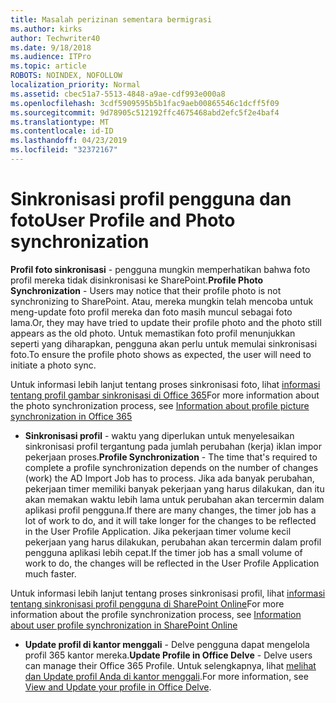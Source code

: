 ```yaml
---
title: Masalah perizinan sementara bermigrasi
ms.author: kirks
author: Techwriter40
ms.date: 9/18/2018
ms.audience: ITPro
ms.topic: article
ROBOTS: NOINDEX, NOFOLLOW
localization_priority: Normal
ms.assetid: cbec51a7-5513-4848-a9ae-cdf993e000a8
ms.openlocfilehash: 3cdf5909595b5b1fac9aeb00865546c1dcff5f09
ms.sourcegitcommit: 9d78905c512192ffc4675468abd2efc5f2e4baf4
ms.translationtype: MT
ms.contentlocale: id-ID
ms.lasthandoff: 04/23/2019
ms.locfileid: "32372167"
---
```

# <a name="user-profile-and-photo-synchronization"></a><span data-ttu-id="216e5-102">Sinkronisasi profil pengguna dan foto</span><span class="sxs-lookup"><span data-stu-id="216e5-102">User Profile and Photo synchronization</span></span>

 <span data-ttu-id="216e5-103">**Profil foto sinkronisasi** - pengguna mungkin memperhatikan bahwa foto profil mereka tidak disinkronisasi ke SharePoint.</span><span class="sxs-lookup"><span data-stu-id="216e5-103">**Profile Photo Synchronization** - Users may notice that their profile photo is not synchronizing to SharePoint.</span></span> <span data-ttu-id="216e5-104">Atau, mereka mungkin telah mencoba untuk meng-update foto profil mereka dan foto masih muncul sebagai foto lama.</span><span class="sxs-lookup"><span data-stu-id="216e5-104">Or, they may have tried to update their profile photo and the photo still appears as the old photo.</span></span> <span data-ttu-id="216e5-105">Untuk memastikan foto profil menunjukkan seperti yang diharapkan, pengguna akan perlu untuk memulai sinkronisasi foto.</span><span class="sxs-lookup"><span data-stu-id="216e5-105">To ensure the profile photo shows as expected, the user will need to initiate a photo sync.</span></span> 
  
<span data-ttu-id="216e5-106">Untuk informasi lebih lanjut tentang proses sinkronisasi foto, lihat [informasi tentang profil gambar sinkronisasi di Office 365](https://go.microsoft.com/fwlink/?linkid=2022634)</span><span class="sxs-lookup"><span data-stu-id="216e5-106">For more information about the photo synchronization process, see [Information about profile picture synchronization in Office 365](https://go.microsoft.com/fwlink/?linkid=2022634)</span></span>
  
- <span data-ttu-id="216e5-107">**Sinkronisasi profil** - waktu yang diperlukan untuk menyelesaikan sinkronisasi profil tergantung pada jumlah perubahan (kerja) iklan impor pekerjaan proses.</span><span class="sxs-lookup"><span data-stu-id="216e5-107">**Profile Synchronization** - The time that's required to complete a profile synchronization depends on the number of changes (work) the AD Import Job has to process.</span></span> <span data-ttu-id="216e5-108">Jika ada banyak perubahan, pekerjaan timer memiliki banyak pekerjaan yang harus dilakukan, dan itu akan memakan waktu lebih lama untuk perubahan akan tercermin dalam aplikasi profil pengguna.</span><span class="sxs-lookup"><span data-stu-id="216e5-108">If there are many changes, the timer job has a lot of work to do, and it will take longer for the changes to be reflected in the User Profile Application.</span></span> <span data-ttu-id="216e5-109">Jika pekerjaan timer volume kecil pekerjaan yang harus dilakukan, perubahan akan tercermin dalam profil pengguna aplikasi lebih cepat.</span><span class="sxs-lookup"><span data-stu-id="216e5-109">If the timer job has a small volume of work to do, the changes will be reflected in the User Profile Application much faster.</span></span> 
  
<span data-ttu-id="216e5-110">Untuk informasi lebih lanjut tentang proses sinkronisasi profil, lihat [informasi tentang sinkronisasi profil pengguna di SharePoint Online](https://go.microsoft.com/fwlink/?linkid=2022639)</span><span class="sxs-lookup"><span data-stu-id="216e5-110">For more information about the profile synchronization process, see [Information about user profile synchronization in SharePoint Online](https://go.microsoft.com/fwlink/?linkid=2022639)</span></span>
    
- <span data-ttu-id="216e5-111">**Update profil di kantor menggali** - Delve pengguna dapat mengelola profil 365 kantor mereka.</span><span class="sxs-lookup"><span data-stu-id="216e5-111">**Update Profile in Office Delve** - Delve users can manage their Office 365 Profile.</span></span> <span data-ttu-id="216e5-112">Untuk selengkapnya, lihat [melihat dan Update profil Anda di kantor menggali](https://support.office.com/article/View-and-update-your-profile-in-Office-Delve-4e84343b-eedf-45a1-aeb9-8627ccca14ba).</span><span class="sxs-lookup"><span data-stu-id="216e5-112">For more information, see [View and Update your profile in Office Delve](https://support.office.com/article/View-and-update-your-profile-in-Office-Delve-4e84343b-eedf-45a1-aeb9-8627ccca14ba).</span></span>
    

